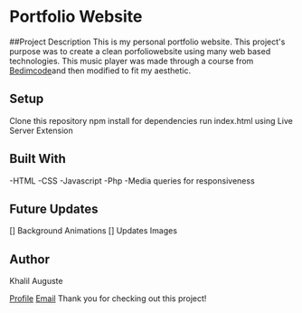 # Portfolio Website
##Project Description
This is my personal portfolio website. This project's purpose was to create a clean porfoliowebsite using many web based technologies. This music player was made through a course from [Bedimcode](https://www.youtube.com/c/Bedimcode/featured)and then modified to fit my aesthetic.

## Setup
Clone this repository
npm install for dependencies
run index.html using Live Server Extension

## Built With
-HTML
-CSS
-Javascript
-Php
-Media queries for responsiveness

## Future Updates
[] Background Animations
[] Updates Images

## Author
Khalil Auguste

[Profile](https://github.com/augusttk)
[Email](mailto:khalilauguste@gmail.com)
Thank you for checking out this project!